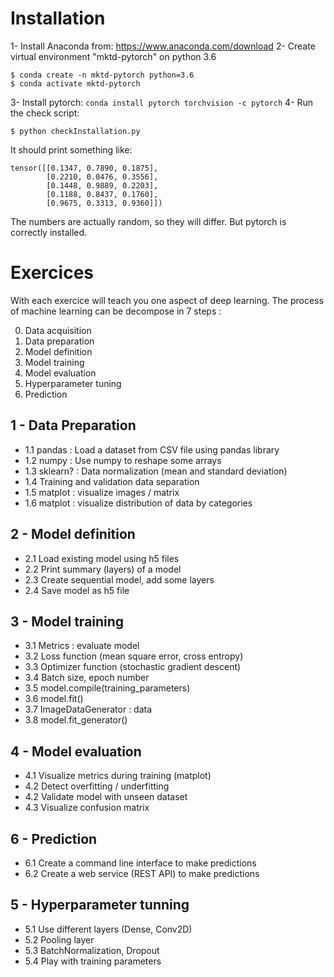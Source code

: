 

# Installation

1- Install Anaconda from: https://www.anaconda.com/download
2- Create virtual environment "mktd-pytorch" on python 3.6
```shell
$ conda create -n mktd-pytorch python=3.6
$ conda activate mktd-pytorch
```
3- Install pytorch: `conda install pytorch torchvision -c pytorch`
4- Run the check script:
```shell
$ python checkInstallation.py
```
It should print something like:
```
tensor([[0.1347, 0.7890, 0.1875],
        [0.2210, 0.0476, 0.3556],
        [0.1448, 0.9889, 0.2203],
        [0.1188, 0.8437, 0.1760],
        [0.9675, 0.3313, 0.9360]])
```
The numbers are actually random, so they will differ. But pytorch is correctly installed.

# Exercices

With each exercice will teach you one aspect of deep learning.
The process of machine learning can be decompose in 7 steps :

0. Data acquisition
1. Data preparation
2. Model definition
3. Model training
4. Model evaluation
5. Hyperparameter tuning
6. Prediction

## 1 - Data Preparation

- 1.1 pandas : Load a dataset from CSV file using pandas library
- 1.2 numpy : Use numpy to reshape some arrays
- 1.3 sklearn? : Data normalization (mean and standard deviation)
- 1.4 Training and validation data separation
- 1.5 matplot : visualize images / matrix
- 1.6 matplot : visualize distribution of data by categories 

## 2 - Model definition

- 2.1 Load existing model using h5 files
- 2.2 Print summary (layers) of a model
- 2.3 Create sequential model, add some layers
- 2.4 Save model as h5 file

## 3 - Model training

- 3.1 Metrics : evaluate model
- 3.2 Loss function (mean square error, cross entropy)
- 3.3 Optimizer function (stochastic gradient descent)
- 3.4 Batch size, epoch number
- 3.5 model.compile(training_parameters)
- 3.6 model.fit()
- 3.7 ImageDataGenerator : data
- 3.8 model.fit_generator()

## 4 - Model evaluation

- 4.1 Visualize metrics during training (matplot)
- 4.2 Detect overfitting / underfitting
- 4.2 Validate model with unseen dataset
- 4.3 Visualize confusion matrix

## 6 - Prediction

- 6.1 Create a command line interface to make predictions
- 6.2 Create a web service (REST API) to make predictions

## 5 - Hyperparameter tunning

- 5.1 Use different layers (Dense, Conv2D)
- 5.2 Pooling layer
- 5.3 BatchNormalization, Dropout
- 5.4 Play with training parameters

